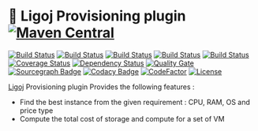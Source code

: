 # :link: Ligoj Provisioning plugin [![Maven Central](https://maven-badges.herokuapp.com/maven-central/org.ligoj.plugin/plugin-prov/badge.svg)](https://maven-badges.herokuapp.com/maven-central/org.ligoj.plugin/plugin-prov)

[![Build Status](https://travis-ci.org/ligoj/plugin-prov.svg?branch=master)](https://travis-ci.org/ligoj/plugin-prov)
[![Build Status](https://circleci.com/gh/ligoj/plugin-prov.svg?style=svg)](https://circleci.com/gh/ligoj/plugin-prov)
[![Build Status](https://codeship.com/projects/958a0c70-05c9-0135-aeba-42025f523ab1/status?branch=master)](https://codeship.com/projects/213621)
[![Build Status](https://semaphoreci.com/api/v1/ligoj/plugin-prov/branches/master/shields_badge.svg)](https://semaphoreci.com/ligoj/plugin-prov)
[![Build Status](https://ci.appveyor.com/api/projects/status/u6i3563iv6f0omm7/branch/master?svg=true)](https://ci.appveyor.com/project/ligoj/plugin-prov/branch/master)
[![Coverage Status](https://coveralls.io/repos/github/ligoj/plugin-prov/badge.svg?branch=master)](https://coveralls.io/github/ligoj/plugin-prov?branch=master)
[![Dependency Status](https://www.versioneye.com/user/projects/58caeda8dcaf9e0041b5b978/badge.svg?style=flat)](https://www.versioneye.com/user/projects/58caeda8dcaf9e0041b5b978)
[![Quality Gate](https://sonarqube.com/api/badges/gate?key=org.ligoj.plugin:root)](https://sonarqube.com/dashboard/index/org.ligoj.plugin:root)
[![Sourcegraph Badge](https://sourcegraph.com/github.com/ligoj/plugin-prov/-/badge.svg)](https://sourcegraph.com/github.com/ligoj/plugin-prov?badge)
[![Codacy Badge](https://api.codacy.com/project/badge/Grade/1c815531da2f40dea89a57999ad7e5ca)](https://www.codacy.com/app/ligoj/plugin-prov?utm_source=github.com&amp;utm_medium=referral&amp;utm_content=ligoj/plugin-prov&amp;utm_campaign=Badge_Grade)
[![CodeFactor](https://www.codefactor.io/repository/github/ligoj/plugin-prov/badge)](https://www.codefactor.io/repository/github/ligoj/plugin-prov)
[![License](http://img.shields.io/:license-mit-blue.svg)](http://gus.mit-license.org/)

[Ligoj](https://github.com/ligoj/ligoj) Provisioning plugin
Provides the following features :
- Find the best instance from the given requirement : CPU, RAM, OS and price type
- Compute the total cost of storage and compute for a set of VM
